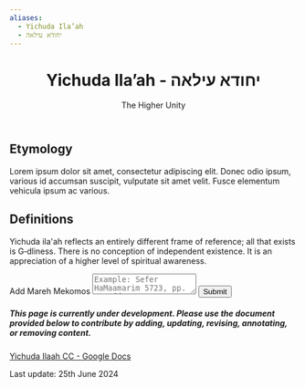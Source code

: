 ```yaml
---
aliases:
  - Yichuda Ila’ah
  - יחודא עילאה
---
```


<div class="card">
<header>
	<h1>Yichuda Ila’ah - יחודא עילאה</h1>
	<p class="subtitle"> The Higher Unity</p>
</header>
	<section>
	</section>
</div>

## Etymology

Lorem ipsum dolor sit amet, consectetur adipiscing elit. Donec odio ipsum, various id accumsan suscipit, vulputate sit amet velit. Fusce elementum vehicula ipsum ac various.

## Definitions

Yichuda ila'ah reflects an entirely different frame of reference; all that exists is G‑dliness. There is no conception of independent existence. It is an appreciation of a higher level of spiritual awareness.

<div class="rectangle">
  <form action="https://submit-form.com/PyS1Ogeqs">
	<input type="hidden" name="page-id" value="Yichuda Ilaah">
	<label for="message">Add Mareh Mekomos</label>
	<textarea
	  id="message"
	  name="message"
	  placeholder="Example: Sefer HaMaamarim 5723, pp. 111 ff."
	  required
	></textarea>
	<button type="submit">Submit</button>
  </form>
</div>

<div class="rectangle">
  <h5>This page is currently under development. Please use the document provided below to contribute by adding, updating, revising, annotating, or removing content.</h5>
  <p>
	<a href="https://docs.google.com/document/d/1ixhqqG9xPLi_mIByLt__A8O0ZcYwf92UNf-mQTEeIPo/edit?usp=sharing">Yichuda Ilaah CC - Google Docs</a>
  </p>
</div>

<p class="subtitle">
Last update: 25th June 2024
</p>

